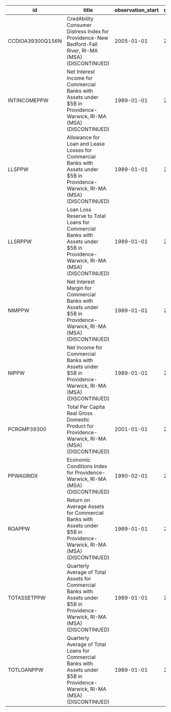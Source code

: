 | id               | title                                                                                                                            | observation_start   | observation_end   |
|------------------|----------------------------------------------------------------------------------------------------------------------------------|---------------------|-------------------|
| CCDIOA39300Q156N | CredAbility Consumer Distress Index for Providence-New Bedford-Fall River, RI-MA (MSA) (DISCONTINUED)                            | 2005-01-01          | 2013-01-01        |
| INTINCOMEPPW     | Net Interest Income for Commercial Banks with Assets under $5B in Providence-Warwick, RI-MA (MSA) (DISCONTINUED)                 | 1989-01-01          | 2020-07-01        |
| LLSPPW           | Allowance for Loan and Lease Losses for Commercial Banks with Assets under $5B in Providence-Warwick, RI-MA (MSA) (DISCONTINUED) | 1989-01-01          | 2020-07-01        |
| LLSRPPW          | Loan Loss Reserve to Total Loans for Commercial Banks with Assets under $5B in Providence-Warwick, RI-MA (MSA) (DISCONTINUED)    | 1989-01-01          | 2020-07-01        |
| NIMPPW           | Net Interest Margin for Commercial Banks with Assets under $5B in Providence-Warwick, RI-MA (MSA) (DISCONTINUED)                 | 1989-01-01          | 2020-07-01        |
| NIPPW            | Net Income for Commercial Banks with Assets under $5B in Providence-Warwick, RI-MA (MSA) (DISCONTINUED)                          | 1989-01-01          | 2020-07-01        |
| PCRGMP39300      | Total Per Capita Real Gross Domestic Product for Providence-Warwick, RI-MA (MSA) (DISCONTINUED)                                  | 2001-01-01          | 2017-01-01        |
| PPWAGRIDX        | Economic Conditions Index for Providence-Warwick, RI-MA (MSA) (DISCONTINUED)                                                     | 1990-02-01          | 2019-12-01        |
| ROAPPW           | Return on Average Assets for Commercial Banks with Assets under $5B in Providence-Warwick, RI-MA (MSA) (DISCONTINUED)            | 1989-01-01          | 2020-07-01        |
| TOTASSETPPW      | Quarterly Average of Total Assets for Commercial Banks with Assets under $5B in Providence-Warwick, RI-MA (MSA) (DISCONTINUED)   | 1989-01-01          | 2020-07-01        |
| TOTLOANPPW       | Quarterly Average of Total Loans for Commercial Banks with Assets under $5B in Providence-Warwick, RI-MA (MSA) (DISCONTINUED)    | 1989-01-01          | 2020-07-01        |